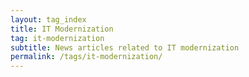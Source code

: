```yaml
---
layout: tag_index
title: IT Modernization
tag: it-modernization
subtitle: News articles related to IT modernization
permalink: /tags/it-modernization/
---
```

